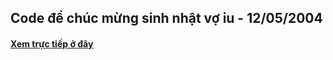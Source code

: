 ## Code để chúc mừng sinh nhật vợ iu - 12/05/2004

#### [Xem trực tiếp ở đây](https://tonebook32003.github.io/HappyBirthDayEmBe/)
